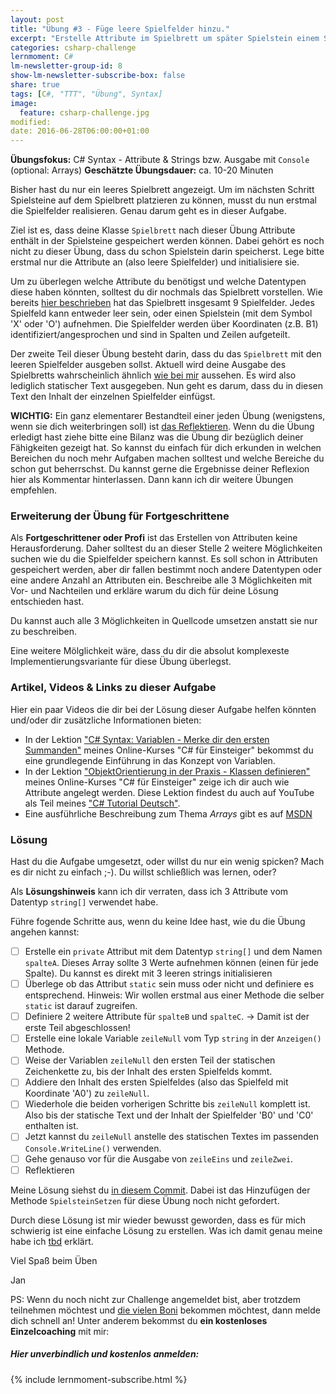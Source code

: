 ```yaml
---
layout: post
title: "Übung #3 - Füge leere Spielfelder hinzu."
excerpt: "Erstelle Attribute im Spielbrett um später Spielstein einem Spielfeld zuweisen zukönnen."
categories: csharp-challenge
lernmoment: C#
lm-newsletter-group-id: 8
show-lm-newsletter-subscribe-box: false
share: true
tags: [C#, "TTT", "Übung", Syntax]
image:
  feature: csharp-challenge.jpg
modified:
date: 2016-06-28T06:00:00+01:00
---
```


**Übungsfokus:** C# Syntax - Attribute & Strings bzw. Ausgabe mit `Console` (optional: Arrays)
**Geschätzte Übungsdauer:** ca. 10-20 Minuten

Bisher hast du nur ein leeres Spielbrett angezeigt. Um im nächsten Schritt Spielsteine auf dem Spielbrett platzieren zu können, musst du nun erstmal die Spielfelder realisieren. Genau darum geht es in dieser Aufgabe.

Ziel ist es, dass deine Klasse `Spielbrett` nach dieser Übung Attribute enthält in der Spielsteine gespeichert werden können. Dabei gehört es noch nicht zu dieser Übung, dass du schon Spielstein darin speicherst. Lege bitte erstmal nur die Attribute an (also leere Spielfelder) und initialisiere sie.

Um zu überlegen welche Attribute du benötigst und welche Datentypen diese haben könnten, solltest du dir nochmals das Spielbrett vorstellen. Wie bereits [hier beschrieben]() hat das Spielbrett insgesamt 9 Spielfelder. Jedes Spielfeld kann entweder leer sein, oder einen Spielstein (mit dem Symbol 'X' oder 'O') aufnehmen. Die Spielfelder werden über Koordinaten (z.B. B1) identifiziert/angesprochen und sind in Spalten und Zeilen aufgeteilt.

Der zweite Teil dieser Übung besteht darin, dass du das `Spielbrett` mit den leeren Spielfelder ausgeben sollst. Aktuell wird deine Ausgabe des Spielbretts wahrscheinlich ähnlich [wie bei mir](https://github.com/LernMoment/ttt-challenge/blob/f0a7cb46bd8409a94aead2391a74c45cc2fe1724/TicTacToe/Spielbrett.cs) aussehen. Es wird also lediglich statischer Text ausgegeben. Nun geht es darum, dass du in diesen Text den Inhalt der einzelnen Spielfelder einfügst.

**WICHTIG:** Ein ganz elementarer Bestandteil einer jeden Übung (wenigstens, wenn sie dich weiterbringen soll) ist [das Reflektieren](http://clean-code-developer.de/die-grade/roter-grad/#Taeglich_reflektieren). Wenn du die Übung erledigt hast ziehe bitte eine Bilanz was die Übung dir bezüglich deiner Fähigkeiten gezeigt hat. So kannst du einfach für dich erkunden in welchen Bereichen du noch mehr Aufgaben machen solltest und welche Bereiche du schon gut beherrschst. Du kannst gerne die Ergebnisse deiner Reflexion hier als Kommentar hinterlassen. Dann kann ich dir weitere Übungen empfehlen.

### Erweiterung der Übung für Fortgeschrittene

Als **Fortgeschrittener oder Profi** ist das Erstellen von Attributen keine Herausforderung. Daher solltest du an dieser Stelle 2 weitere Möglichkeiten suchen wie du die Spielfelder speichern kannst. Es soll schon in Attributen gespeichert werden, aber dir fallen bestimmt noch andere Datentypen oder eine andere Anzahl an Attributen ein. Beschreibe alle 3 Möglichkeiten mit Vor- und Nachteilen und erkläre warum du dich für deine Lösung entschieden hast.

Du kannst auch alle 3 Möglichkeiten in Quellcode umsetzen anstatt sie nur zu beschreiben.

Eine weitere Mölglichkeit wäre, dass du dir die absolut komplexeste Implementierungsvariante für diese Übung überlegst.

### Artikel, Videos & Links zu dieser Aufgabe

Hier ein paar Videos die dir bei der Lösung dieser Aufgabe helfen könnten und/oder dir zusätzliche Informationen bieten:

 - In der Lektion ["C# Syntax: Variablen - Merke dir den ersten Summanden"](https://www.udemy.com/einstieg-in-csharp-software-programmieren-wie-ein-profi/learn/v4/t/lecture/4126104) meines Online-Kurses "C# für Einsteiger" bekommst du eine grundlegende Einführung in das Konzept von Variablen.
 - In der Lektion ["ObjektOrientierung in der Praxis - Klassen definieren"](https://www.udemy.com/einstieg-in-csharp-software-programmieren-wie-ein-profi/learn/v4/t/lecture/4247880) meines Online-Kurses "C# für Einsteiger" zeige ich dir auch wie Attribute angelegt werden. Diese Lektion findest du auch auf YouTube als Teil meines ["C# Tutorial Deutsch"](https://youtu.be/xKfepjFQNuI).
 - Eine ausführliche Beschreibung zum Thema *Arrays* gibt es auf [MSDN](https://msdn.microsoft.com/de-de/library/9b9dty7d.aspx)

### Lösung

Hast du die Aufgabe umgesetzt, oder willst du nur ein wenig spicken? Mach es dir nicht zu einfach ;-). Du willst schließlich was lernen, oder?

Als **Lösungshinweis** kann ich dir verraten, dass ich 3 Attribute vom Datentyp `string[]` verwendet habe. 

Führe fogende Schritte aus, wenn du keine Idee hast, wie du die Übung angehen kannst:

  - [  ] Erstelle ein `private` Attribut mit dem Datentyp `string[]` und dem Namen `spalteA`. Dieses Array sollte 3 Werte aufnehmen können (einen für jede Spalte). Du kannst es direkt mit 3 leeren strings initialisieren
  - [  ] Überlege ob das Attribut `static` sein muss oder nicht und definiere es entsprechend. Hinweis: Wir wollen erstmal aus einer Methode die selber `static` ist darauf zugreifen.
  - [  ] Definiere 2 weitere Attribute für `spalteB` und `spalteC`. -> Damit ist der erste Teil abgeschlossen!
  - [  ] Erstelle eine lokale Variable `zeileNull` vom Typ `string` in der `Anzeigen()` Methode.
  - [  ] Weise der Variablen `zeileNull` den ersten Teil der statischen Zeichenkette zu, bis der Inhalt des ersten Spielfelds kommt.
  - [  ] Addiere den Inhalt des ersten Spielfeldes (also das Spielfeld mit Koordinate 'A0') zu `zeileNull`. 
  - [  ] Wiederhole die beiden vorherigen Schritte bis `zeileNull` komplett ist. Also bis der statische Text und der Inhalt der Spielfelder 'B0' und 'C0' enthalten ist.
  - [  ] Jetzt kannst du `zeileNull` anstelle des statischen Textes im passenden `Console.WriteLine()` verwenden.
  - [  ] Gehe genauso vor für die Ausgabe von `zeileEins` und `zeileZwei`.
  - [  ] Reflektieren

Meine Lösung siehst du [in diesem Commit](https://github.com/LernMoment/ttt-challenge/commit/34451b473dc6156aa41d361bdc09e11f7da1d2c2). Dabei ist das Hinzufügen der Methode `SpielsteinSetzen` für diese Übung noch nicht gefordert.

Durch diese Lösung ist mir wieder bewusst geworden, dass es für mich schwierig ist eine einfache Lösung zu erstellen. Was ich damit genau meine habe ich [tbd]() erklärt.

Viel Spaß beim Üben

Jan

PS: Wenn du noch nicht zur Challenge angemeldet bist, aber trotzdem teilnehmen möchtest und [die vielen Boni](/csharp-challenge/deine-vorteile-bei-anmeldung/) bekommen möchtest, dann melde dich schnell an! Unter anderem bekommst du **ein kostenloses Einzelcoaching** mit mir:

<div class="subscribe-notice">
  <h5>Hier unverbindlich und kostenlos anmelden:</h5>
    {% include lernmoment-subscribe.html %}
</div>

